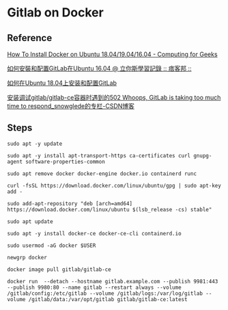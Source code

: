 # Gitlab on Docker

## Reference


[How To Install Docker on Ubuntu 18.04/19.04/16.04 - Computing for Geeks](https://computingforgeeks.com/how-to-install-docker-on-ubuntu/)

 [如何安裝和配置GitLab在Ubuntu 16.04 @ 立你斯學習記錄 :: 痞客邦 ::](https://b8807053.pixnet.net/blog/post/344781880-如何安裝和配置gitlab在ubuntu-16.04)

 [如何在Ubuntu 18.04上安装和配置GitLab](https://www.howtoing.com/how-to-install-and-configure-gitlab-on-ubuntu-18-04)

 [安装调试gitlab/gitlab-ce容器时遇到的502 Whoops, GitLab is taking too much time to respond_snowglede的专栏-CSDN博客](https://blog.csdn.net/snowglede/article/details/74911101)


 ## Steps

```
sudo apt -y update
```

```
sudo apt -y install apt-transport-https ca-certificates curl gnupg-agent software-properties-common
```

```
sudo apt remove docker docker-engine docker.io containerd runc
```

```
curl -fsSL https://download.docker.com/linux/ubuntu/gpg | sudo apt-key add -
```

```
sudo add-apt-repository "deb [arch=amd64] https://download.docker.com/linux/ubuntu $(lsb_release -cs) stable"
```

```
sudo apt update
```

```
sudo apt -y install docker-ce docker-ce-cli containerd.io
```

```
sudo usermod -aG docker $USER
```

```
newgrp docker
```

```
docker image pull gitlab/gitlab-ce
```

```
docker run  --detach --hostname gitlab.example.com --publish 9981:443 --publish 9980:80 --name gitlab --restart always --volume /gitlab/config:/etc/gitlab --volume /gitlab/logs:/var/log/gitlab --volume /gitlab/data:/var/opt/gitlab gitlab/gitlab-ce:latest
```